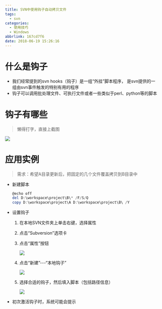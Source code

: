 ```yaml
---
title: SVN中使用钩子自动拷贝文件
tags:
  - svn
categories:
  - 使用技巧
  - Windows
abbrlink: 167cd7f6
date: 2018-06-19 15:26:16
---
```


# 什么是钩子

- 我们经常提到的svn hooks（钩子）是一组“外挂”脚本程序， 是svn提供的一组由svn事件触发的特别有用的程序
- 钩子可以调用批处理文件、可执行文件或者一些类似于perl、python等的脚本

# 钩子有哪些
  <!--more-->
> 懒得打字，直接上截图

![](https://znmlr-1251254271.cos.ap-shanghai.myqcloud.com/2018/06/SVN%E9%92%A9%E5%AD%90-1.png)

# 应用实例

> 需求：希望A目录更新后，把固定的几个文件覆盖拷贝到B目录中

- 新建脚本

  ```powershell
  @echo off
  del D:\workspace\project\B\* /F/S/Q
  copy D:\workspace\project\A D:\workspace\project\B\ /Y
  ```

- 设置钩子

  1. 在本地SVN文件夹上单击右键，选择属性

  2. 点击“Subversion”选项卡

  3. 点击“属性”按钮

     ![](https://znmlr-1251254271.cos.ap-shanghai.myqcloud.com/2018/06/SVN%E9%92%A9%E5%AD%90-2.png)

  4. 点击“新建”---“本地钩子”

     ![](https://znmlr-1251254271.cos.ap-shanghai.myqcloud.com/2018/06/SVN%E9%92%A9%E5%AD%90-3.png)

  5. 选择合适的钩子，然后填入脚本（包括路径信息）

     ![](https://znmlr-1251254271.cos.ap-shanghai.myqcloud.com/2018/06/SVN%E9%92%A9%E5%AD%90-4.png)

- 初次激活钩子时，系统可能会提示